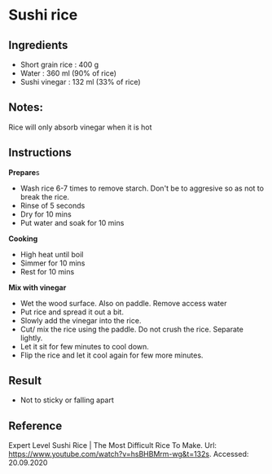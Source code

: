 # Sushi rice

## Ingredients

- Short grain rice  : 400 g
- Water             : 360 ml (90% of rice)
- Sushi vinegar     : 132 ml (33% of rice)

## Notes:
Rice will only absorb vinegar when it is hot

## Instructions

**Prepare**s
- Wash rice 6-7 times to remove starch. Don't be to aggresive so as not to break the rice.
- Rinse of 5 seconds
- Dry for 10 mins
- Put water and soak for 10 mins

**Cooking**
- High heat until boil
- Simmer for 10 mins
- Rest for 10 mins

**Mix with vinegar**

- Wet the wood surface. Also on paddle. Remove access water
- Put rice and spread it out a bit.
- Slowly add the vinegar into the rice.
- Cut/ mix the rice using the paddle. Do not crush the rice. Separate lightly.
- Let it sit for few minutes to cool down.
- Flip the rice and let it cool again for few more minutes.

## Result

- Not to sticky or falling apart

## Reference
Expert Level Sushi Rice | The Most Difficult Rice To Make. Url: https://www.youtube.com/watch?v=hsBHBMrm-wg&t=132s. Accessed: 20.09.2020